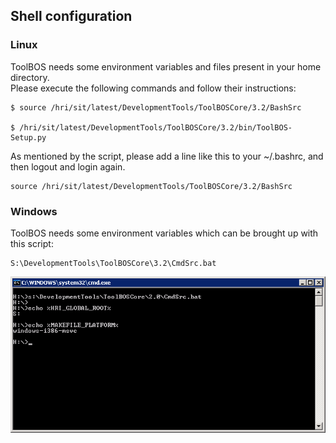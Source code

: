 ##  Shell configuration

### Linux

ToolBOS needs some environment variables and files present in your home directory.  
Please execute the following commands and follow their instructions:

    $ source /hri/sit/latest/DevelopmentTools/ToolBOSCore/3.2/BashSrc   
    
    $ /hri/sit/latest/DevelopmentTools/ToolBOSCore/3.2/bin/ToolBOS-Setup.py
    
As mentioned by the script, please add a line like this to your ~/.bashrc, and then logout and login again.

    source /hri/sit/latest/DevelopmentTools/ToolBOSCore/3.2/BashSrc
    
    
### Windows

ToolBOS needs some environment variables which can be brought up with this script:

    S:\DevelopmentTools\ToolBOSCore\3.2\CmdSrc.bat
    
 ![](WindowsSetEnv.png)